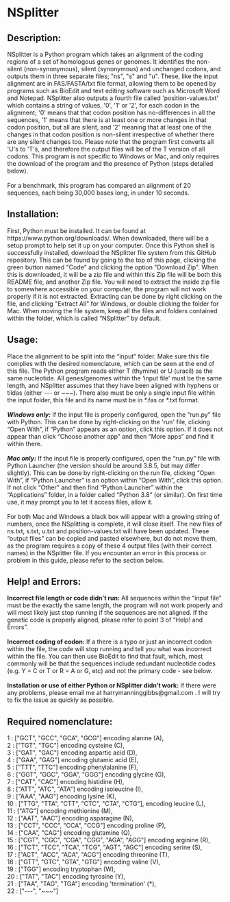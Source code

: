 # NSplitter
<b><h2>Description:</h2></b>
<p>
NSplitter is a Python program which takes an alignment of the coding regions of a set of homologous genes or genomes.  It identifies the non-silent (non-synonymous), silent (synonymous) and unchanged codons, and outputs them in three separate files; "ns", "s" and "u". These, like the input alignment are in FAS/FASTA/txt file format, allowing them to be opened by programs such as BioEdit and text editing software such as Microsoft Word and Notepad. NSplitter also outputs a fourth file called 'position-values.txt' which contains a string of values, '0', '1' or '2', for each codon in the alignment; '0' means that that codon position has no-differences in all the sequences, '1' means that there is at least one or more changes in that codon position, but all are silent, and '2' meaning that at least one of the changes in that codon position is non-silent irrespective of whether there are any silent changes too. Please note that the program first converts all 'U's to 'T's, and therefore the output files will be of the T version of all codons. This program is not specific to Windows or Mac, and only requires the download of the program and the presence of Python (steps detailed below).<br/><br/>
For a benchmark, this program has compared an alignment of 20 sequences, each being 30,000 bases long, in under 10 seconds.
</p>

<b><h2>Installation:</h2></b>
<p>
First, Python must be installed. It can be found at https://www.python.org/downloads/. When downloaded, there will be a setup prompt to help set it up on your computer.
Once this Python shell is successfully installed, download the NSplitter file system from this GitHub repository. This can be found by going to the top of this page, clicking the green button named "Code" and clicking the option "Download Zip". When this is downloaded, it will be a zip file and within this Zip file will be both this README file, and another Zip file. You will need to extract the inside zip file to somewhere accessible on your computer, the program will not work properly if it is not extracted. Extracting can be done by right clicking on the file, and clicking "Extract All" for Windows, or double clicking the folder for Mac. When moving the file system, keep all the files and folders contained within the folder, which is called “NSplitter” by default.  
</p>

<b><h2>Usage:</h2></b>
<p>Place the alignment to be split into the “input” folder. Make sure this file complies with the desired nomenclature, which can be seen at the end of this file. The Python program reads either T (thymine) or U (uracil) as the same nucleotide. All genes/genomes within the ‘input file’ must be the same length, and NSplitter assumes that they have been aligned with hyphens or tildas (either --- or ~~~). There also must be only a single input file within the input folder, this file and its name must be in *.fas or *.txt format.<br/><br/>
<b><i>Windows only:</i></b> If the input file is properly configured, open the “run.py” file with Python. This can be done by right-clicking on the 'run' file, clicking “Open With”, if “Python” appears as an option, click this option.  If it does not appear than click “Choose another app” and then “More apps” and find it within there.<br/><br/>
<b><i>Mac only:</i></b> If the input file is properly configured, open the “run.py” file with Python Launcher (the version should be around 3.8.5, but may differ slightly). This can be done by right-clicking on the run file, clicking “Open With”, if “Python Launcher” is an option within “Open With”, click this option. If not click “Other” and then find “Python Launcher” within the “Applications” folder, in a folder called “Python 3.8” (or similar). On first time use, it may prompt you to let it access files, allow it.<br/><br/>
For both Mac and Windows a black box will appear with a growing string of numbers, once the NSplitting is complete, it will close itself. The new files of ns.txt, s.txt, u.txt and position-values.txt will have been updated. These “output files” can be copied and pasted elsewhere, but do not move them, as the program requires a copy of these 4 output files (with their correct names) in the NSplitter file. If you encounter an error in this process or problem in this guide, please refer to the section below.</p>


<b><h2>Help! and Errors:</h2></b>
<p><b>Incorrect file length or code didn’t run:</b> All sequences within the “input file” must be the exactly the same length, the program will not work properly and will most likely just stop running if the sequences are not aligned. If the genetic code is properly aligned, please refer to point 3 of “Help! and Errors”. <br/><br/>
<b>Incorrect coding of codon:</b> If a there is a typo or just an incorrect codon within the file, the code will stop running and tell you what was incorrect within the file. You can then use BioEdit to find that fault, which, most commonly will be that the sequences include redundant nucleotide codes (e.g. Y = C or T or R = A or G, etc) and not the primary code - see below.<br/><br/>
<b>Installation or use of either Python or NSplitter didn’t work:</b> If there were any problems, please email me at harrymanninggibbs@gmail.com . I will try to fix the issue as quickly as possible.</p>

<b><h2>Required nomenclature:</h2></b>
<p>
1 : ["GCT", "GCC", "GCA", "GCG"] encoding alanine (A),<br/>
2 : ["TGT", "TGC"] encoding cysteine (C),<br/>
3 : ["GAT", "GAC"] encoding aspartic acid (D),<br/>
4 : ["GAA", "GAG"] encoding glutamic acid (E),<br/>
5 : ["TTT", "TTC"] encoding phenylalanine (F),<br/>
6 : ["GGT", "GGC", "GGA", "GGG"] encoding glycine (G),<br/>
7 : ["CAT", "CAC"] encoding histidine (H),<br/>
8 : ["ATT", "ATC", "ATA"] encoding isoleucine (I),<br/>
9 : ["AAA", "AAG"] encoding lysine (K),<br/>
10 : ["TTG", "TTA", "CTT", "CTC", "CTA", "CTG"], encoding leucine (L),<br/>
11 : ["ATG"] encoding methionine (M),<br/>
12 : ["AAT", "AAC"] encoding asparagine (N),<br/>
13 : ["CCT", "CCC", "CCA", "CCG"] encoding proline (P),<br/>
14 : ["CAA", "CAG"] encoding glutamine (Q),<br/>
15 : ["CGT", "CGC", "CGA", "CGG", "AGA", "AGG"] encoding arginine (R),<br/>
16 : ["TCT", "TCC", "TCA", "TCG", "AGT", "AGC"] encoding serine (S),<br/>
17 : ["ACT", "ACC", "ACA", "ACG"] encoding threonine (T),<br/>
18 : ["GTT", "GTC", "GTA", "GTG"] encoding valine (V),<br/>
19 : ["TGG"] encoding tryptophan (W),<br/>
20 : ["TAT", "TAC"] encoding tyrosine (Y),<br/>
21 : ["TAA", "TAG", "TGA"] encoding 'termination' (*),<br/>
22 : ["---", "~~~"]<br/>
</p>

